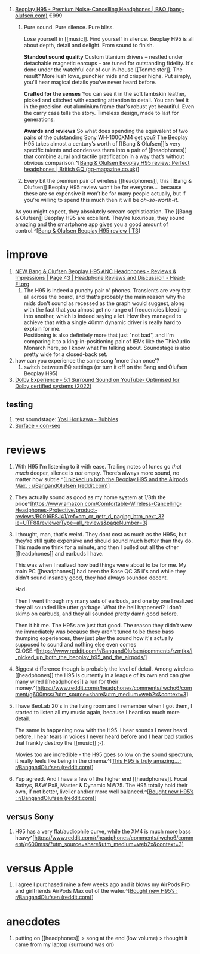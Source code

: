 1. [Beoplay H95 - Premium Noise-Cancelling Headphones | B&O (bang-olufsen.com)](https://www.bang-olufsen.com/en/nl/headphones/beoplay-h95) €999
	1. Pure sound. Pure silence. Pure bliss.
	   
	   Lose yourself in [[music]]. Find yourself in silence. Beoplay H95 is all about depth, detail and delight. From sound to finish.
	   
	   **Standout sound quality**
	   Custom titanium drivers – nestled under detachable magnetic earcups – are tuned for outstanding fidelity. It's done under the watchful ear of our in-house [[Tonmeister]]. The result? More lush lows, punchier mids and crisper highs. Put simply, you'll hear magical details you've never heard before.
	   
	   **Crafted for the senses**
	   You can see it in the soft lambskin leather, picked and stitched with exacting attention to detail. You can feel it in the precision-cut aluminium frame that's robust yet beautiful. Even the carry case tells the story. Timeless design, made to last for generations.
	   
	   **Awards and reviews**
	   So what does spending the equivalent of two pairs of the outstanding Sony WH-1000XM4 get you? The Beoplay H95 takes almost a century’s worth of [[Bang & Olufsen]]’s very specific talents and condenses them into a pair of [[headphones]] that combine aural and tactile gratification in a way that’s without obvious comparison.^[[Bang & Olufsen Beoplay H95 review: Perfect headphones | British GQ (gq-magazine.co.uk)](https://www.gq-magazine.co.uk/lifestyle/article/bang-and-olufsen-beoplay-h95-review)]
	   
	2. Every bit the premium pair of wireless [[headphones]], this [[Bang & Olufsen]] Beoplay H95 review won’t be for everyone...  because these are so expensive it won’t be for many people actually, but if you’re willing to spend this much then it will be _oh-so-worth-it_.
	   
	  As you might expect, they absolutely scream sophistication. The [[Bang & Olufsen]] Beoplay H95 are excellent. They’re luxurious, they sound amazing and the smartphone app gives you a good amount of control.^[[Bang & Olufsen Beoplay H95 review | T3](https://www.t3.com/reviews/bang-and-olufsen-beoplay-h95-review)]

# improve
1. [NEW Bang & Olufsen Beoplay H95 ANC Headphones - Reviews & Impressions | Page 43 | Headphone Reviews and Discussion - Head-Fi.org](https://www.head-fi.org/threads/new-bang-olufsen-beoplay-h95-anc-headphones-reviews-impressions.941031/page-43)
	1. The H95 is indeed a punchy pair o' phones. Transients are very fast all across the board, and that's probably the main reason why the mids don't sound as recessed as the graph would suggest, along with the fact that you almost get no range of frequencies bleeding into another, which is indeed saying a lot. How they managed to achieve that with a single 40mm dynamic driver is really hard to explain for me.  
Positioning is also definitely more that just "not bad", and I'm comparing it to a king-in-positioning pair of IEMs like the ThieAudio Monarch here, so I know what I'm talking about. Soundstage is also pretty wide for a closed-back set.
2. how can you experience the same song 'more than once'?
	1. switch between EQ settings (or turn it off on the Bang and Olufsen Beoplay H95)
3. [Dolby Experience - 5.1 Surround Sound on YouTube- Optimised for Dolby certified systems (2022)](https://www.youtube.com/watch?v=ClpEj1ayNSs)

## testing
1. test soundstage: [Yosi Horikawa - Bubbles](https://www.youtube.com/watch?v=4CuJqtNdcJU)
2. [Surface - con-seq](https://soundcloud.com/con-seq/surface)

# reviews
1. With H95 I’m listening to it with ease. Trailing notes of tones go _that much_ deeper, silence is _not_ empty. There’s always more sound, no matter how subtle.^[[I picked up both the Beoplay H95 and the Airpods Max. : r/BangandOlufsen (reddit.com)](https://www.reddit.com/r/BangandOlufsen/comments/rzmtkx/i_picked_up_both_the_beoplay_h95_and_the_airpods/)]
2. They actually sound as good as my home system at 1/8th the price^[https://www.amazon.com/Comfortable-Wireless-Cancelling-Headphones-Protective/product-reviews/B0916FSJ41/ref=cm_cr_getr_d_paging_btm_next_3?ie=UTF8&reviewerType=all_reviews&pageNumber=3]
3. I thought, man, that's weird. They dont cost as much as the H95s, but they're still quite expensive and should sound much better than they do. This made me think for a minute, and then I pulled out all the other [[headphones]] and earbuds I have.

	This was when I realized how bad things were about to be for me. My main PC [[headphones]] had been the Bose QC 35 ii's and while they didn't sound insanely good, they had always sounded decent.

	Had.

	Then I went through my many sets of earbuds, and one by one I realized they all sounded like utter garbage. What the hell happened? I don't skimp on earbuds, and they all sounded pretty damn good before.

	Then it hit me. The H95s are just that good. The reason they didn't wow me immediately was because they aren't tuned to be these bass thumping experiences, they just play the sound how it's actually supposed to sound and nothing else even comes CLOSE.^[https://www.reddit.com/r/BangandOlufsen/comments/rzmtkx/i_picked_up_both_the_beoplay_h95_and_the_airpods/]
3. Biggest difference though is probably the level of detail. Among wireless [[headphones]] the H95 is currently in a league of its own and can give many wired [[headphones]] a run for their money.^[https://www.reddit.com/r/headphones/comments/iwcho6/comment/g600mss/?utm_source=share&utm_medium=web2x&context=3]
4. I have BeoLab 20's in the living room and I remember when I got them, I started to listen all my music again, because I heard so much more detail.
   
   The same is happening now with the H95. I hear sounds I never heard before, I hear tears in voices I never heard before and I hear bad studios that frankly destroy the [[music]] ;-).
   
   Movies too are incredible - the H95 goes so low on the sound spectrum, it really feels like being in the cinema.^[[This H95 is truly amazing... : r/BangandOlufsen (reddit.com)](https://www.reddit.com/r/BangandOlufsen/comments/185dh6z/this_h95_is_truly_amazing/)]
5. Yup agreed. And I have a few of the higher end [[headphones]]. Focal Bathys, B&W Px8, Master & Dynamic MW75. The H95 totally hold their own, if not better, livelier and/or more well balanced.^[[Bought new H95’s : r/BangandOlufsen (reddit.com)](https://www.reddit.com/r/BangandOlufsen/comments/12j5g7k/bought_new_h95s/)]

## versus Sony
1. H95 has a very flat/audiophile curve, while the XM4 is much more bass heavy^[https://www.reddit.com/r/headphones/comments/iwcho6/comment/g600mss/?utm_source=share&utm_medium=web2x&context=3]

# versus Apple
1. I agree I purchased mine a few weeks ago and it blows my AirPods Pro and girlfriends AirPods Max out of the water.^[[Bought new H95’s : r/BangandOlufsen (reddit.com)](https://www.reddit.com/r/BangandOlufsen/comments/12j5g7k/bought_new_h95s/)]

# anecdotes
1. putting on [[headphones]] > song at the end (low volume) > thought it came from my laptop (surround was on)